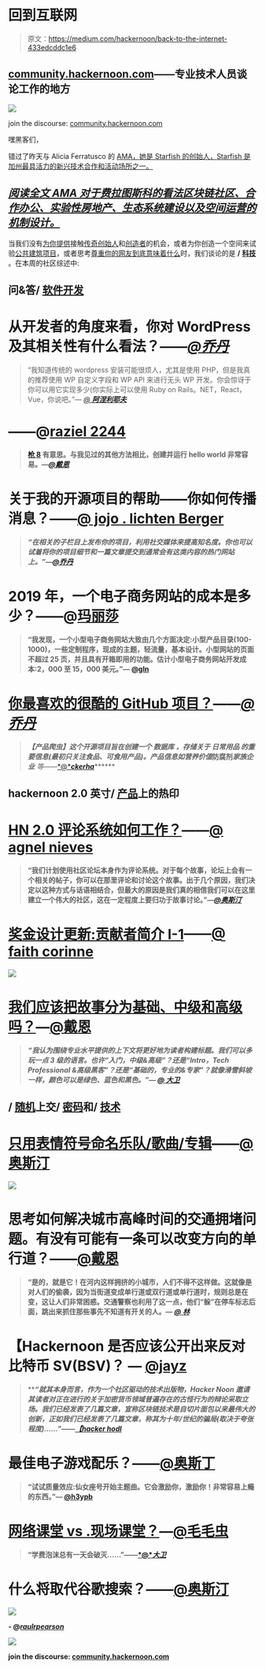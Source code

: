 # 回到互联网

> 原文：<https://medium.com/hackernoon/back-to-the-internet-433edcddc1e6>

## [community.hackernoon.com](http://community.hackernoon.com)——专业技术人员谈论工作的地方

[![](img/62e030d5b101d542c546ce4ef9a5095c.png)](http://community.hackernoon.com)

join the discourse: [community.hackernoon.com](https://community.hackernoon.com/)

嘿黑客们，

错过了昨天与 Alicia Ferratusco 的 [AMA，她是 Starfish 的创始人，Starfish 是加州最具活力的新兴技术合作和活动场所之一。](https://community.hackernoon.com/t/i-am-alicia-ferratusco-realaliciafe-founder-of-starfish-network-ask-me-anything-5-9-noon-pst/2417)

## [*阅读全文 AMA 对于费拉图斯科的看法区块链社区、合作办公、实验性房地产、生态系统建设以及空间运营的机制设计。*](https://community.hackernoon.com/t/i-am-alicia-ferratusco-realaliciafe-founder-of-starfish-network-ask-me-anything-5-9-noon-pst/2417)

当我们没有[为你提供](https://community.hackernoon.com/t/ama-signup-nomination-thread/1101/5)接触[传奇创始人](https://community.hackernoon.com/t/i-am-jeff-atwood-codinghorror-co-founder-of-stack-overflow-and-discourse-ask-me-anything-4-8-noon-pst/1800/71)和[创造者](https://community.hackernoon.com/t/im-courtland-allen-creator-of-indie-hackers-ask-me-anything-thu-apr-18-noon-pst/1945)的机会，或者为你创造一个空间来试验[公共建筑项目](https://community.hackernoon.com/t/food-alliance-project-diary/2034/3)，或者思考[尊重你的网友到底意味着什么](https://community.hackernoon.com/t/treat-your-internet-friends-with-respect/1212)时，我们谈论的是 **/** [**科技**](https://community.hackernoon.com/c/Technology) 。在本周的社区综述中:

## **问&答/** [软件开发](https://community.hackernoon.com/c/Software-Development)

# 从开发者的角度来看，你对 WordPress 及其相关性有什么看法？*——*[***@乔丹***](https://community.hackernoon.com/u/jordan/)

> “我知道传统的 wordpress 安装可能很烦人，尤其是使用 PHP，但是我真的推荐使用 WP 自定义字段和 WP API 来进行无头 WP 开发。你会惊讶于你可以用它实现多少(你实际上可以使用 Ruby on Rails。NET，React，Vue，你说吧。”— [*@* ***阿涅利耶夫***](https://community.hackernoon.com/u/agnelnieves)

# **——@**[**raziel 2244**](https://community.hackernoon.com/u/raziel2244)

> **[**枪 8**](https://gun.eco/) **有意思。与我见过的其他方法相比，创建并运行 hello world 非常容易。—**[***@戴恩***](https://community.hackernoon.com/u/Dane)**

# **关于我的开源项目的帮助——你如何传播消息？——[@ jojo . lichten Berger](https://community.hackernoon.com/u/jojo.lichtenberger)**

> ***“在相关的子栏目上发布你的项目，利用社交媒体来提高知名度。你也可以试着将你的项目细节和一篇文章提交到通常会有这类内容的热门网站上。”—*[***@乔丹***](https://community.hackernoon.com/u/jordan/)**

# **2019 年，一个电子商务网站的成本是多少？——@[玛丽莎](https://community.hackernoon.com/u/marissa)**

> **“我发现，一个小型电子商务网站大致由几个方面决定:小型产品目录(100-1000)，一些定制程序，现成的主题，轻流量，基本设计。小型网站的页面不超过 25 页，并且具有开箱即用的功能。估计小型电子商务网站开发成本:2，000 至 15，000 美元。”— [@gln](https://community.hackernoon.com/u/gln)**

# **[**你最喜欢的很酷的 GitHub 项目？**](https://community.hackernoon.com/t/cool-github-projects/2345)**——**[***@乔丹***](https://community.hackernoon.com/u/jordan/)**

> ***【产品爬虫】这个开源项目旨在创建一个* ***数据库*** *，存储关于* ***日常用品*** *的重要信息(最初只关注食品、可食用产品)。产品信息如******营养价值*******防腐剂*******家族企业*** *等——*[*@****ckerha***](https://community.hackernoon.com/u/ckerha)******

## ****hackernoon 2.0 英寸/ [产品](https://community.hackernoon.com/c/product)上的热印****

# ****[HN 2.0 评论系统如何工作？](https://community.hackernoon.com/t/story-comment-system/2398)——[@ agnel nieves](https://community.hackernoon.com/u/agnelnieves)****

> ****“我们计划使用社区论坛本身作为评论系统。对于每个故事，论坛上会有一个相关的帖子，你可以在那里评论和讨论这个故事。出于几个原因，我们决定以这种方式与话语相结合，但最大的原因是我们真的相信我们可以在这里建立一个伟大的社区，这在一定程度上要归功于故事讨论。”—[***@奥斯汀***](https://community.hackernoon.com/u/austin/)****

# ****[奖金设计更新:贡献者简介 I-1](https://community.hackernoon.com/t/bonus-design-update-contributor-profile-i-1/1987)——[@ faith corinne](https://community.hackernoon.com/u/faithcorinne/summary)****

****![](img/8b4e0b10cd52b4bbe97838e26a660725.png)****

# ****[我们应该把故事分为基础、中级和高级吗？](https://community.hackernoon.com/t/should-we-label-stories-as-basic-intermediate-and-advanced/2089)—[@戴恩](https://community.hackernoon.com/u/Dane)****

> *****“我认为围绕专业水平提供的上下文将更好地为读者构建标题。我们可以多玩一点 3 级的语言。也许“入门，中级&高级”？还是“Intro，Tech Professional &高级黑客”？还是“基础的，专业的&专家”？就像滑雪斜坡一样，颜色可以是绿色、蓝色和黑色。”—* [*@* ***大卫***](https://community.hackernoon.com/u/David)****

## ****/ [随机](https://community.hackernoon.com/c/random)上交/ [密码](https://community.hackernoon.com/c/Crypto)和/ [技术](https://community.hackernoon.com/c/Technology)****

# ****[只用表情符号命名乐队/歌曲/专辑](https://community.hackernoon.com/t/name-a-band-song-album-using-only-emojis/2330)——[@奥斯汀](https://community.hackernoon.com/u/austin)****

****![](img/27b797f79ccc749fb58fc8e67ef17081.png)****

# ****思考如何解决城市高峰时间的交通拥堵问题。有没有可能有一条可以改变方向的单行道？——[@戴恩](https://community.hackernoon.com/u/Dane)****

> ****“是的，就是它！在河内这样拥挤的小城市，人们不得不这样做。这就像是对人们的偷袭，因为当街道变成单行道或双行道或单行道时，规则总是在变，这让人们非常困惑。交通警察也利用了这一点，他们“躲”在停车标志后面，跳出来抓住那些事先不知道有开关的人。— [*@* ***林***](https://community.hackernoon.com/u/linh)****

# ****【Hackernoon 是否应该公开出来反对比特币 SV(BSV)？ — [@jayz](https://community.hackernoon.com/u/jayz)****

> *****“就其本身而言，作为一个社区驱动的技术出版物，Hacker Noon 邀请其读者对正在进行的关于加密货币领域普遍存在的古怪行为的辩论采取立场。我们已经发表了几篇文章，宣称区块链技术是自切片面包以来最伟大的创新，正如我们已经发表了几篇文章，称其为十年/世纪的骗局(取决于夸张程度)……”——*[*【hacker hodl*](https://community.hackernoon.com/u/Hackerhodl)****

# ****最佳电子游戏配乐？——[@奥斯丁](https://community.hackernoon.com/u/austin)****

> ****“试试质量效应:仙女座号开始主题曲。它会激励你，激励你！非常容易上瘾的东西。”— [@h3ypb](https://community.hackernoon.com/u/h3ypb)****

# ****[网络课堂 vs .现场课堂？](https://community.hackernoon.com/t/online-classes-vs-on-site-classes/2082)—[@毛毛虫](https://community.hackernoon.com/u/caternoon)****

> ****“学费泡沫总有一天会破灭……”——[*@****大卫***](https://community.hackernoon.com/u/David)****

# ****什么将取代谷歌搜索？——[@奥斯汀](https://community.hackernoon.com/u/austin)****

****![](img/1b70057731606cb59cba4be3863553d2.png)****

****- @[***raulrpearson***](https://community.hackernoon.com/u/raulrpearson)****

****![](img/62e030d5b101d542c546ce4ef9a5095c.png)****

****join the discourse: [community.hackernoon.com](https://community.hackernoon.com/)****